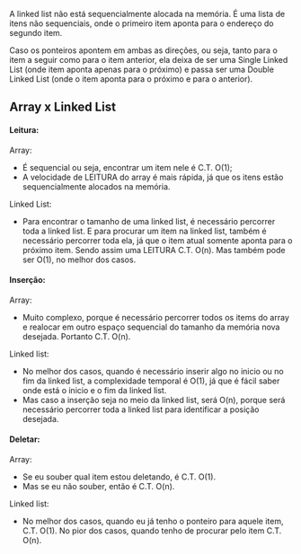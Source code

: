 A linked list não está sequencialmente alocada na memória. É uma lista de itens não sequenciais, onde o primeiro item aponta para o endereço do segundo item.

Caso os ponteiros apontem em ambas as direções, ou seja, tanto para o item a seguir como para o item anterior, ela deixa de ser uma Single Linked List (onde item aponta apenas para o próximo) e passa ser uma Double Linked List (onde o item aponta para o próximo e para o anterior).

## Array x Linked List

#### Leitura:
Array:
- É sequencial ou seja, encontrar um item nele é C.T. O(1);
- A velocidade de LEITURA do array é mais rápida, já que os itens estão sequencialmente alocados na memória.

Linked List:
- Para encontrar o tamanho de uma linked list, é necessário percorrer toda a linked list. E para procurar um item na linked list, também é necessário percorrer toda ela, já que o item atual somente aponta para o próximo item. Sendo assim uma LEITURA C.T. O(n). Mas também pode ser O(1), no melhor dos casos.

#### Inserção:
Array:
- Muito complexo, porque é necessário percorrer todos os items do array e realocar em outro espaço sequencial do tamanho da memória nova desejada. Portanto C.T. O(n).

Linked list:
- No melhor dos casos, quando é necessário inserir algo no inicio ou no fim da linked list, a complexidade temporal é O(1), já que é fácil saber onde está o inicio e o fim da linked list.
- Mas caso a inserção seja no meio da linked list, será O(n), porque será necessário percorrer toda a linked list para identificar a posição desejada.
#### Deletar:
Array:
- Se eu souber qual item estou deletando, é C.T. O(1).
- Mas se eu não souber, então é C.T. O(n).

Linked list:
- No melhor dos casos, quando eu já tenho o ponteiro para aquele item, C.T. O(1). No pior dos casos, quando tenho de procurar pelo item C.T. O(n).